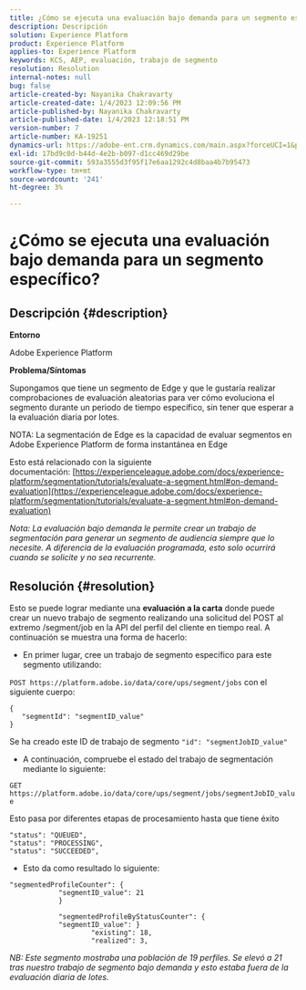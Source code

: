 ```yaml
---
title: ¿Cómo se ejecuta una evaluación bajo demanda para un segmento específico?
description: Descripción
solution: Experience Platform
product: Experience Platform
applies-to: Experience Platform
keywords: KCS, AEP, evaluación, trabajo de segmento
resolution: Resolution
internal-notes: null
bug: false
article-created-by: Nayanika Chakravarty
article-created-date: 1/4/2023 12:09:56 PM
article-published-by: Nayanika Chakravarty
article-published-date: 1/4/2023 12:18:51 PM
version-number: 7
article-number: KA-19251
dynamics-url: https://adobe-ent.crm.dynamics.com/main.aspx?forceUCI=1&pagetype=entityrecord&etn=knowledgearticle&id=a480ddad-288c-ed11-81ac-6045bd006a22
exl-id: 17bd9c0d-b44d-4e2b-b097-d1cc469d29be
source-git-commit: 593a3555d3f95f17e6aa1292c4d8baa4b7b95473
workflow-type: tm+mt
source-wordcount: '241'
ht-degree: 3%

---
```


# ¿Cómo se ejecuta una evaluación bajo demanda para un segmento específico?

## Descripción {#description}


<b>Entorno</b>

Adobe Experience Platform

<b>Problema/Síntomas</b>

Supongamos que tiene un segmento de Edge y que le gustaría realizar comprobaciones de evaluación aleatorias para ver cómo evoluciona el segmento durante un periodo de tiempo específico, sin tener que esperar a la evaluación diaria por lotes.

NOTA: La segmentación de Edge es la capacidad de evaluar segmentos en Adobe Experience Platform de forma instantánea en Edge

Esto está relacionado con la siguiente documentación: [https://experienceleague.adobe.com/docs/experience-platform/segmentation/tutorials/evaluate-a-segment.html#on-demand-evaluation](https://experienceleague.adobe.com/docs/experience-platform/segmentation/tutorials/evaluate-a-segment.html#on-demand-evaluation)

*Nota: La evaluación bajo demanda le permite crear un trabajo de segmentación para generar un segmento de audiencia siempre que lo necesite. A diferencia de la evaluación programada, esto solo ocurrirá cuando se solicite y no sea recurrente.*


## Resolución {#resolution}


Esto se puede lograr mediante una <b>evaluación a la carta</b> donde puede crear un nuevo trabajo de segmento realizando una solicitud del POST al extremo /segment/job en la API del perfil del cliente en tiempo real. A continuación se muestra una forma de hacerlo:

- En primer lugar, cree un trabajo de segmento específico para este segmento utilizando:


`POST https://platform.adobe.io/data/core/ups/segment/jobs` con el siguiente cuerpo:


```
{
   "segmentId": "segmentID_value"
}
```


Se ha creado este ID de trabajo de segmento `"id": "segmentJobID_value"`

- A continuación, compruebe el estado del trabajo de segmentación mediante lo siguiente:


`GET https://platform.adobe.io/data/core/ups/segment/jobs/segmentJobID_value`

Esto pasa por diferentes etapas de procesamiento hasta que tiene éxito




```
"status": "QUEUED",
"status": "PROCESSING",
"status": "SUCCEEDED",
```




- Esto da como resultado lo siguiente:





```
"segmentedProfileCounter": {
            "segmentID_value": 21
            }

            "segmentedProfileByStatusCounter": {
            "segmentID_value": }
                    "existing": 18,
                    "realized": 3,
```




*NB: Este segmento mostraba una población de 19 perfiles. Se elevó a 21 tras nuestro trabajo de segmento bajo demanda y esto estaba fuera de la evaluación diaria de lotes.*
